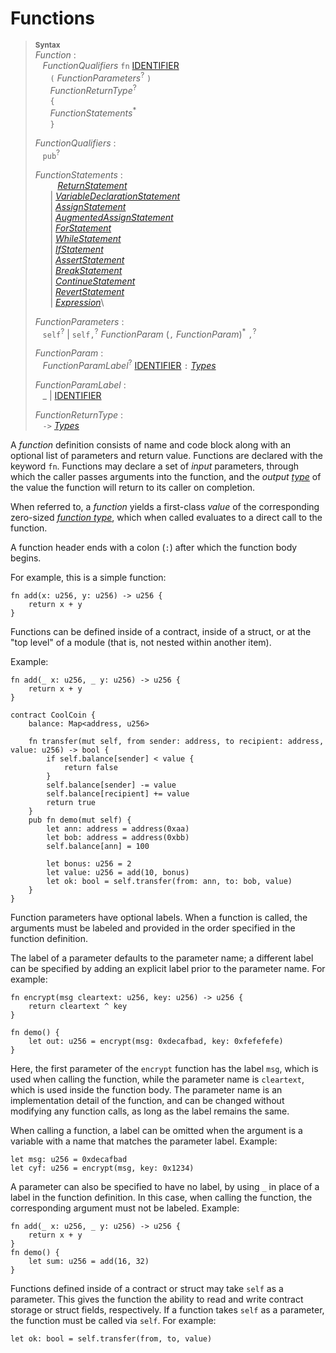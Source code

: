 # Functions

> **<sup>Syntax</sup>**\
> _Function_ :\
> &nbsp;&nbsp; _FunctionQualifiers_ `fn` [IDENTIFIER]\
> &nbsp;&nbsp; &nbsp;&nbsp; `(` _FunctionParameters_<sup>?</sup> `)`\
> &nbsp;&nbsp; &nbsp;&nbsp; _FunctionReturnType_<sup>?</sup>\
> &nbsp;&nbsp; &nbsp;&nbsp; `{`\
> &nbsp;&nbsp; &nbsp;&nbsp; _FunctionStatements_<sup>*</sup>\
> &nbsp;&nbsp; &nbsp;&nbsp; `}`
>
> _FunctionQualifiers_ :\
> &nbsp;&nbsp; `pub`<sup>?</sup>
>
> _FunctionStatements_ :\
> &nbsp;&nbsp; &nbsp;&nbsp; &nbsp;&nbsp;  [_ReturnStatement_]\
> &nbsp;&nbsp; &nbsp;&nbsp; | [_VariableDeclarationStatement_]\
> &nbsp;&nbsp; &nbsp;&nbsp; | [_AssignStatement_]\
> &nbsp;&nbsp; &nbsp;&nbsp; | [_AugmentedAssignStatement_]\
> &nbsp;&nbsp; &nbsp;&nbsp; | [_ForStatement_]\
> &nbsp;&nbsp; &nbsp;&nbsp; | [_WhileStatement_]\
> &nbsp;&nbsp; &nbsp;&nbsp; | [_IfStatement_]\
> &nbsp;&nbsp; &nbsp;&nbsp; | [_AssertStatement_]\
> &nbsp;&nbsp; &nbsp;&nbsp; | [_BreakStatement_]\
> &nbsp;&nbsp; &nbsp;&nbsp; | [_ContinueStatement_]\
> &nbsp;&nbsp; &nbsp;&nbsp; | [_RevertStatement_]\
> &nbsp;&nbsp; &nbsp;&nbsp; | [_Expression_]\
>
> _FunctionParameters_ :\
> &nbsp;&nbsp;  `self`<sup>?</sup> | `self,`<sup>?</sup>   _FunctionParam_ (`,` _FunctionParam_)<sup>\*</sup> `,`<sup>?</sup>
>
> _FunctionParam_ :\
> &nbsp;&nbsp; _FunctionParamLabel_<sup>?</sup> [IDENTIFIER] `:` [_Types_]
>
> _FunctionParamLabel_ :\
> &nbsp;&nbsp; _ | [IDENTIFIER]
>
> _FunctionReturnType_ :\
> &nbsp;&nbsp; `->` [_Types_]


A _function_ definition consists of name and code block along with an optional
list of parameters and return value. Functions are declared with the
keyword `fn`. Functions may declare a set of *input* parameters,
through which the caller passes arguments into the function, and
the *output* [*type*][_Types_] of the value the function will return to its caller
on completion.

When referred to, a _function_ yields a first-class *value* of the
corresponding zero-sized [*function type*][_FunctionTypes_], which
when called evaluates to a direct call to the function.

A function header ends with a colon (`:`) after which the function body begins.

For example, this is a simple function:

```fe
fn add(x: u256, y: u256) -> u256 {
    return x + y
}
```

Functions can be defined inside of a contract, inside of a struct, or at the
"top level" of a module (that is, not nested within another item).

Example:

```fe
fn add(_ x: u256, _ y: u256) -> u256 {
    return x + y
}

contract CoolCoin {
    balance: Map<address, u256>

    fn transfer(mut self, from sender: address, to recipient: address, value: u256) -> bool {
        if self.balance[sender] < value {
            return false
        }
        self.balance[sender] -= value
        self.balance[recipient] += value
        return true
    }
    pub fn demo(mut self) {
        let ann: address = address(0xaa)
        let bob: address = address(0xbb)
        self.balance[ann] = 100

        let bonus: u256 = 2
        let value: u256 = add(10, bonus)
        let ok: bool = self.transfer(from: ann, to: bob, value)
    }
}
```

Function parameters have optional labels. When a function is called, the
arguments must be labeled and provided in the order specified in the
function definition.

The label of a parameter defaults to the parameter name; a different label
can be specified by adding an explicit label prior to the parameter name.
For example:
```fe
fn encrypt(msg cleartext: u256, key: u256) -> u256 {
    return cleartext ^ key
}

fn demo() {
    let out: u256 = encrypt(msg: 0xdecafbad, key: 0xfefefefe)
}
```

Here, the first parameter of the `encrypt` function has the label `msg`,
which is used when calling the function, while the parameter name is
`cleartext`, which is used inside the function body. The parameter name
is an implementation detail of the function, and can be changed without
modifying any function calls, as long as the label remains the same.

When calling a function, a label can be omitted when the argument is
a variable with a name that matches the parameter label. Example:

```fe,ignore
let msg: u256 = 0xdecafbad
let cyf: u256 = encrypt(msg, key: 0x1234)
```

A parameter can also be specified to have no label, by using `_` in place of a
label in the function definition. In this case, when calling the function, the
corresponding argument must not be labeled. Example:
```fe
fn add(_ x: u256, _ y: u256) -> u256 {
    return x + y
}
fn demo() {
    let sum: u256 = add(16, 32)
}
```

Functions defined inside of a contract or struct may take `self` as a
parameter. This gives the function the ability to read and write contract
storage or struct fields, respectively. If a function takes `self`
as a parameter, the function must be called via `self`. For example:

```fe,ignore
let ok: bool = self.transfer(from, to, value)
```

[NEWLINE]: ../lexical_structure/tokens.md#newline
[IDENTIFIER]: ../lexical_structure/identifiers.md
[_Types_]: ../type_system/types/index.md
[_FunctionTypes_]: ../type_system/types/function.md

[_ReturnStatement_]: ../statements/return.md
[_VariableDeclarationStatement_]: ../statements/let.md
[_AssignStatement_]: ../statements/assign.md
[_AugmentedAssignStatement_]: ../statements/augassign.md
[_ForStatement_]: ../statements/for.md
[_WhileStatement_]: ../statements/for.md
[_IfStatement_]: ../statements/if.md
[_AssertStatement_]: ../statements/assert.md
[_BreakStatement_]: ../statements/break.md
[_ContinueStatement_]: ../statements/continue.md
[_RevertStatement_]: ../statements/revert.md
[_Expression_]: ../expressions/index.md
